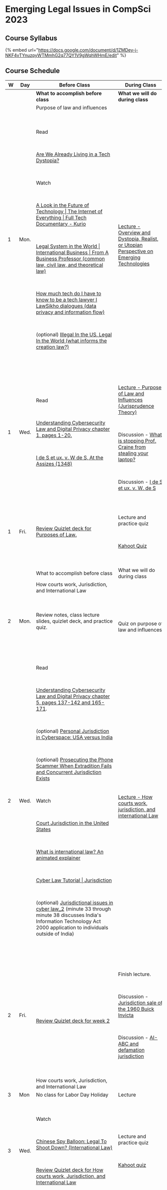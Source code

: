# Emerging Legal Issues in CompSci 2023

## Course Syllabus

{% embed url="https://docs.google.com/document/d/1ZMDey-j-NKF4vTYnuzpyWTMmhG2q77QY1V9gWqhWHmE/edit" %}

## Course Schedule

<table data-header-hidden><thead><tr><th width="68">W</th><th width="80">Day</th><th width="370">Before Class</th><th width="332">During Class</th></tr></thead><tbody><tr><td><br></td><td><br></td><td><strong>What to accomplish before class</strong></td><td><strong>What we will do during class</strong></td></tr><tr><td><br></td><td><br></td><td>Purpose of law and influences</td><td><br></td></tr><tr><td>1</td><td>Mon. </td><td><p><br></p><p>Read</p><p><br></p><p><a href="https://gizmodo.com/are-we-already-living-in-a-tech-dystopia-1844824718">Are We Already Living in a Tech Dystopia?</a> </p><p><br></p><p>Watch</p><p><br></p><p><a href="https://youtu.be/fIAI8NhtAHM">A Look in the Future of Technology | The Internet of Everything | Full Tech Documentary - Kurio</a></p><p><br></p><p><a href="https://youtu.be/AvD0X9KdDyQ">Legal System in the World | International Business | From A Business Professor (common law, civil law, and theoretical law)</a></p><p><br></p><p><a href="https://youtu.be/oYmttpUt4O0">How much tech do I have to know to be a tech lawyer I LawSikho dialogues (data privacy and information flow)</a></p><p><br></p><p>(optional) <a href="https://youtu.be/FUrrk4QSnXM">Illegal In the US, Legal In the World (what informs the creation law?)</a></p><p><br></p></td><td><p><br></p><p><a href="https://docs.google.com/presentation/d/1pNVnOuAViemMkKe8_Q6qamicg-XwI8KC/edit?usp=sharing&#x26;ouid=110304299013474520093&#x26;rtpof=true&#x26;sd=true">Lecture - Overview and Dystopia, Realist, or Utopian Perspective on Emerging Technologies</a></p></td></tr><tr><td>1</td><td>Wed.</td><td><p><br></p><p>Read </p><p><br></p><p><a href="https://drive.google.com/file/d/1Ip19b7agcIVc4lsC4EcbeofPfUcRLa-B/view?usp=sharing">Understanding Cybersecurity Law and Digital Privacy chapter 1, pages 1-20. </a></p><p><br></p><p><a href="https://docs.google.com/document/d/1oGpzdxRKksBD5pf37xEHgvtcR3yxDLfggSjoJVH6sjo/edit?usp=sharing">I de S et ux. v. W de S, At the Assizes (1348)</a></p><p><br></p></td><td><p><br></p><p><a href="https://docs.google.com/presentation/d/1sUwwuGVW8NZ0ddXHgme7luffUbc7Ygau/edit?usp=sharing&#x26;ouid=110304299013474520093&#x26;rtpof=true&#x26;sd=true">Lecture - Purpose of Law and Influences (Jurisprudence Theory)</a></p><p><br></p><p>Discussion - <a href="https://docs.google.com/document/d/1ey645mjEt57pG1plAUaQql3Fwtxlriqm3jeHog0BAeY/edit?usp=sharing">What is stopping Prof. Craine from stealing your laptop?</a></p><p><br></p><p>Discussion - <a href="https://docs.google.com/document/d/1oGpzdxRKksBD5pf37xEHgvtcR3yxDLfggSjoJVH6sjo/edit?usp=sharing">I de S et ux. v. W. de S</a></p></td></tr><tr><td>1</td><td>Fri.</td><td><p><br></p><p><a href="https://quizlet.com/763017505/eliit-basic-overview-of-law-flash-cards/?i=2e7en0&#x26;x=1jqt">Review Quizlet deck for Purposes of Law.</a></p><p><br></p></td><td><p><br></p><p>Lecture and practice quiz</p><p><br></p><p><a href="https://create.kahoot.it/share/week-1-law-overview/de897e36-a76f-422c-b9f4-f3c8851fffaa">Kahoot Quiz</a></p><p><br></p></td></tr><tr><td><br></td><td><br></td><td>What to accomplish before class</td><td>What we will do during class</td></tr><tr><td><br></td><td><br></td><td>How courts work, Jurisdiction, and International Law</td><td><br></td></tr><tr><td>2</td><td>Mon. </td><td><p><br></p><p>Review notes, class lecture slides, quizlet deck, and practice quiz.</p><p><br></p></td><td><p><br></p><p>Quiz on purpose of law and influences</p></td></tr><tr><td>2</td><td>Wed.</td><td><p><br></p><p>Read</p><p><br></p><p><a href="https://drive.google.com/file/d/1wFNfQDQhJu5L-5MbZGLCIrXak5eyRlai/view?usp=sharing">Understanding Cybersecurity Law and Digital Privacy chapter 5, pages 137-142 and 165-171</a>. </p><p><br></p><p>(optional) <a href="https://docs.google.com/document/d/1s2uuE2q8gAHEdCx6Popn7OfMtjFh0Oogb88swO2QtxA/edit?usp=sharing">Personal Jurisdiction in Cyberspace: USA versus India</a> </p><p><br></p><p>(optional) <a href="https://drive.google.com/file/d/1hlnBCGLMeLS_5LZRG3vyPRrfQc3dmRoe/view?usp=sharing">Prosecuting the Phone Scammer When Extradition Fails and Concurrent Jurisdiction Exists </a></p><p><br></p><p>Watch</p><p><br></p><p><a href="https://youtu.be/rR2yKIfZguo">Court Jurisdiction in the United States</a></p><p><br></p><p><a href="https://youtu.be/jTzKgI68VLc">What is international law? An animated explainer</a></p><p><br></p><p><a href="https://youtu.be/s73T944Of9g">Cyber Law Tutorial | Jurisdiction</a></p><p><br></p><p>(optional) <a href="https://youtu.be/Tc1tQffeh_I">Jurisdictional issues in cyber law_2</a> (minute 33 through minute 38 discusses India's Information Technology Act 2000 application to individuals outside of India)</p><p><br></p></td><td><p><br></p><p><a href="https://docs.google.com/presentation/d/1lFb5_9aWuvFu1ImULzlaEVlZ-db5xC1I/edit?usp=sharing&#x26;ouid=110304299013474520093&#x26;rtpof=true&#x26;sd=true">Lecture - How courts work, jurisdiction, and international Law</a></p></td></tr><tr><td>2</td><td>Fri.</td><td><p><br></p><p><a href="https://quizlet.com/764400816/eliit-basic-overview-wk-2-day-3-jurisdiction-flash-cards/?i=2e7en0&#x26;x=1jqt">Review Quizlet deck for week 2</a></p></td><td><p><br></p><p>Finish lecture.</p><p><br></p><p>Discussion - <a href="https://docs.google.com/document/d/1D0so4PGQDCgRy5ZLy9q6Ckiv_Ja-I7_CZZxIECyEll8/edit?usp=sharing">Jurisdiction sale of the 1960 Buick Invicta</a></p><p><br></p><p>Discussion - <a href="https://docs.google.com/document/d/1SoV9O4zIJDEVXwPGXikZ8LyHjsaGZBWh-RWjunStfnw/edit?usp=sharing">AI-ABC and defamation jurisdiction</a></p><p><br></p></td></tr><tr><td><br></td><td><br></td><td>How courts work, Jurisdiction, and International Law</td><td><br></td></tr><tr><td>3</td><td>Mon</td><td>No class for Labor Day Holiday</td><td>Lecture</td></tr><tr><td>3</td><td>Wed.</td><td><p><br></p><p>Watch</p><p><br></p><p><a href="https://youtu.be/P43wVDiZs8k">Chinese Spy Balloon: Legal To Shoot Down? (International Law)</a></p><p><br></p><p><a href="https://quizlet.com/764400816/eliit-basic-overview-wk-2-day-3-jurisdiction-flash-cards/?i=2e7en0&#x26;x=1jqt">Review Quizlet deck for How courts work, Jurisdiction, and International Law </a></p><p><br></p></td><td><p><br></p><p>Lecture and practice quiz</p><p><br></p><p><a href="https://create.kahoot.it/share/eliit-week-2-jurisdiction/0cf4262e-9371-44f9-8783-113609d60198">Kahoot quiz</a></p><p><br></p></td></tr><tr><td>3</td><td>Fri.</td><td><p><br></p><p>Review notes, class lecture slides, quizlet deck, and practice quiz.</p><p><br></p></td><td><p><br></p><p>Quiz on how courts work, jurisdiction, and international law</p><p><br></p></td></tr><tr><td><br></td><td><br></td><td>What to accomplish before class</td><td>What we will do during class</td></tr><tr><td><br></td><td><br></td><td>Business Matters and Contracts</td><td><br></td></tr><tr><td>4</td><td>Mon. </td><td><p><br></p><p>Read</p><p><br></p><p><a href="https://www.purrweb.com/blog/how-to-start-a-technology-company/">Sergey Nikonenko, “How to start a technology company: a detailed guide,” (COO at Purrweb, May 5, 2022)</a></p><p><br></p><p><a href="https://www.hutchlaw.com/library/selecting-the-appropriate-legal-entity-for-your-technology-startup">Hutchinson LLP, “Selecting the Appropriate Legal Entity for Your Technology Startup,” (Hutchlaw.com  March 11, 2009)</a> </p><p><br></p><p>Watch</p><p><br></p><p>What is a contract? (https://youtu.be/JQNeRik2KpE) - 5 minutes</p><p><br></p><p>Contract offer and acceptance (https://youtu.be/AvsM819br94) - 5 minutes</p><p><br></p><p>Contract law mistakes (https://youtu.be/9Mp0_iaWxAs) - 5 minutes</p><p><br></p><p>Is a promise to make a gift enforceable? (https://youtu.be/3m7racAQpYA) - 2 minutes</p><p><br></p><p>Promise and reliance in contract law (https://youtu.be/4Kiz7ttEDAk) - 5 minutes</p><p><br></p><p>Tort Law in 3 Minutes (https://youtu.be/TFdprG8tXzY) - 3 minutes</p><p><br></p></td><td><p><br></p><p><a href="https://docs.google.com/presentation/d/1mKGKNHWKQIsZ_mFXvM3ejekIbx26s2A6/edit?usp=sharing&#x26;ouid=110304299013474520093&#x26;rtpof=true&#x26;sd=true">Lecture - Business Matters and Contracts</a></p></td></tr><tr><td>4</td><td>Wed.</td><td><p><br></p><p><a href="https://quizlet.com/765218587/eliit-business-matters-and-contracts-flash-cards/?i=2e7en0&#x26;x=1jqt">Review Quizlet deck for business matters and contracts. </a></p><p><br></p></td><td><p><br></p><p>Lecture and practice quiz</p><p><br></p><p>Discussion - <a href="https://docs.google.com/document/d/15hoTmjcOdGr9c7L6KWAXp0mrKi8RaHtknBQGGevxuJ0/edit?usp=sharing">You are creating an app</a></p><p><br></p><p><a href="https://create.kahoot.it/share/eliit-business/baef7976-c383-44f1-89ff-5de88e65734f">Kahoot quiz</a></p></td></tr><tr><td>4</td><td>Fri.</td><td><p><br></p><p>Review notes, class lecture slides, quizlet deck, and practice quiz.</p><p><br></p></td><td><p><br></p><p>Finish any remaining lectures or discussion.</p><p><br></p><p>Quiz on Business Matters and Contracts</p><p><br></p></td></tr><tr><td><br></td><td><br></td><td><strong>Privacy</strong></td><td><br></td></tr><tr><td>5</td><td>Mon. </td><td><p><br></p><p>Read</p><p><br></p><p><a href="https://docs.google.com/document/d/1T13gScf977tHazsxg0Tx_kgdbUiKZVmlGu4XjYHJrX4/edit?usp=sharing">Appeals court rules live-streaming police during traffic stops protected by First Amendment</a> </p><p><br></p><p><a href="https://docs.google.com/document/d/1DFJn2Fvl0HsPIo-3xe09ZBbvSSHUT0ih34EN06IBNCA/edit?usp=sharing">Equifax's Security Overhaul, a Year After Its Epic Breach</a></p><p><br></p><p><a href="https://docs.google.com/document/d/1X_YC1oWre9ILDeJTBwcCtyZ55l8KxOU0jWvpkIxW50k/edit?usp=sharing">Now for sale: Data on your mental health</a></p><p><br></p><p><a href="https://docs.google.com/document/d/1Ufqj88A2ax3K8BES4rFCdzxJ0lArFzFqkBNlsmPzwtM/edit?usp=sharing">Google Sued Under Illinois Biometric Information Privacy Act</a> </p><p><br></p><p>(optional) <a href="https://docs.google.com/document/d/1l1dCGZoD8_CZwUIoUqzUPAt94XAqyemuM_XnU_TBoI4/edit?usp=sharing">Psychological Data Breach Harms </a></p><p><br></p><p>Watch</p><p><br></p><p><a href="https://youtu.be/WykG0QbvbbU">The Torts of Invasion of Privacy</a> (explains privacy rights protected by tort law)</p><p><br></p><p><a href="https://youtu.be/-mDTs1NN96w">Google settles for $391.5M over privacy lawsuit</a> (Google tracks people’s location data even after opting out)</p><p><br></p><p><a href="https://youtu.be/98Nq-UMt0Eo">How to file a claim in Illinois' Snapchat lawsuit</a> (Biometric data privacy law in Illinois)</p><p><br></p><p><a href="https://youtu.be/kTaAga0Toys">What is Data Protection Bill I Content and concerns I Indepth I Drishti IAS</a></p><p><br></p><p>(optional) <a href="https://youtu.be/waHBADsh9t4">Data Cartels: The Companies That Control and Monopolize Our Information</a></p><p><br></p></td><td><p><br></p><p><a href="https://docs.google.com/presentation/d/11_ud3QWxf2JBAG0CrbZDA7cwsu6R213u/edit?usp=sharing&#x26;ouid=110304299013474520093&#x26;rtpof=true&#x26;sd=true">Lecture on Privacy</a></p></td></tr><tr><td>5</td><td>Wed.</td><td><p><br></p><p><a href="https://quizlet.com/766798170/eliit-privacy-flash-cards/?i=2e7en0&#x26;x=1jqt">Review Quizlet deck for privacy.</a></p><p><br></p></td><td><p><br></p><p>Lecture and practice quiz</p><p><br></p><p>Discussion - <a href="https://docs.google.com/document/d/1IskLfWVRc2X2VcgYfRzJvWgLkctsGg2DrgvAsbgmKpU/edit?usp=sharing">What about Bob?</a></p><p><br></p><p>Discussion - <a href="https://docs.google.com/document/d/1VeaLJCMpr7eQVn2nhJ2gnf2TeePTGRu5B2VyjjhIKQo/edit?usp=sharing">Vermont Data Broker Regulation</a></p><p><br></p><p><a href="https://create.kahoot.it/share/data-privacy-week-3-class-6/23781873-454a-46b7-b170-27f5259f2b44">Kahoot quiz</a></p></td></tr><tr><td>5</td><td>Fri.</td><td><p><br></p><p>Review notes, class lecture slides, quizlet deck, and practice quiz.</p><p><br></p></td><td><p><br></p><p>Finish any remaining lectures or discussion.</p><p><br></p><p>Quiz on Privacy</p><p><br></p></td></tr><tr><td><br></td><td><br></td><td>What to accomplish before class</td><td>What we will do during class</td></tr><tr><td><br></td><td><br></td><td><strong>Copyright</strong></td><td><br></td></tr><tr><td>6</td><td>Mon. </td><td><p><br></p><p>Midterm held during class.</p><p><br></p></td><td>Midterm held during class.</td></tr><tr><td>6</td><td>Wed.</td><td><p><br></p><p>Read</p><p><br></p><p><a href="https://docs.google.com/document/d/1rgGV1d98Ar8VVQhZUkhhutpFsVT6sV6vaEk_9XcH8Fc/edit?usp=sharing">Copyrighting Your Software — Why Bother?</a> (If you publish computer software, the single most important legal protection available to you is the federal copyright law. Here’s how to make it work for you.)</p><p><br></p><p><a href="https://docs.google.com/document/d/1eX5sK-c1-r3Qv8AZ8W-P6TySovK7uX4-mPWhtw8aBGA/edit?usp=sharing">Differences Between Copyright, Trademarks, Patents, and Trade Secrets?</a></p><p><br></p><p>Watch</p><p><br></p><p>Recorded lecture on Copyright by Prof. Craine</p><p><br></p><p><a href="https://youtu.be/rd0NnNm5pwk">The history of IP in 3 minutes</a></p><p><br></p><p><a href="https://youtu.be/mMN-YgDGTDE">Copyright Registration: A "How To" Guide | David Ward | Copyright Alliance</a> (watch a walk through tutorial of applying for software copyright protection with US)</p><p><br></p><p><a href="https://youtu.be/Ml1DhHH97mc">Apply for copyrights for mobile app/ software through Indian GOV OFFICIAL Website | SRM major proj</a> (watch a walk through tutorial of applying for software copyright protection with India)</p><p><br></p></td><td><p><br></p><p><a href="https://docs.google.com/presentation/d/14eVUaIoM9mN7S1ChrtsZjYSCNE6TynlT/edit?usp=sharing&#x26;ouid=110304299013474520093&#x26;rtpof=true&#x26;sd=true">Lecture</a> and practice quiz</p><p><br></p><p>Discussion - Fair use defense in <a href="https://docs.google.com/document/d/12h4XMtd-sd2r-j3nFiUGF1HLuOSiDbeeqWCWoKRld3k/edit?usp=sharing">CatchCheatersFast</a></p><p><br></p><p><a href="https://create.kahoot.it/share/eliit-copyright-review-week-4-class-8/ee08a229-5fea-4515-96cb-ecf48b1192e4">Kahoot quiz</a></p></td></tr><tr><td>6</td><td>Fri.</td><td><p><br></p><p><a href="https://quizlet.com/769867464/eliit-week-4-class-7-copyright-flash-cards/?i=2e7en0&#x26;x=1jqt">Review Quizlet deck for Copyright</a></p><p><br></p><p>Review notes, class lecture slides, quizlet deck, and practice quiz.</p><p><br></p></td><td><p><br></p><p>Finish any remaining lectures or discussion.</p><p><br></p><p>Quiz on Copyright</p></td></tr><tr><td><br></td><td><br></td><td>Patents</td><td><br></td></tr><tr><td>7</td><td>Mon. </td><td><p><br></p><p>Submit Presentation Topic</p><p><br></p><p>For more information on the Presentation assignments, <a href="https://docs.google.com/document/d/15F3gexUZo8GMm5y3Wjs6h2FqeyOp8f6Axnb3qCm5-cI/edit?usp=sharing">click this link</a>.</p><p><br></p><p>Read</p><p><br></p><p><a href="https://drive.google.com/file/d/1O6fEuRHDBTS19oYFzgI15FfjCNnxcUgH/view?usp=sharing">Internet Technology and the Law, Chapter 4.11, Patents</a></p><p><br></p><p><a href="https://docs.google.com/document/d/1GgWQvLQhyIhedRDO_QP4LYnTcfzoLvIL68NUI58piqo/edit?usp=sharing">How to Get a Patent: Everything You Need to Know</a></p><p><br></p><p>Watch</p><p><br></p><p><a href="https://youtu.be/hWbrnnagVL8">Social norms and intellectual property | Giada Di Stefano | TEDxHECParis</a> (The norm of sharing ideas based on reciprocity)</p><p><br></p><p><a href="https://youtu.be/tm_5MRShbkk">What are Intellectual Property Rights &#x26; How To Use Them For Your Business</a> (Why to have IP protection in India and elsewhere)</p><p><br></p><p><a href="https://youtu.be/mPFqFDuTJPQ">Intellectual Property: The Best and Worst of Silicon Valley | Neel Chatterjee | TEDxHarkerSchool</a> </p><p><br></p><p><a href="https://youtu.be/0hZ2pEVXeds">Who owns your online content? | Miloš Novović | TEDxOslo</a> (Why do users not receive cash payments for the use of their data?)</p><p><br></p></td><td><p><br></p><p>Submit Presentation Topic</p><p><br><br></p><p><a href="https://docs.google.com/presentation/d/19WnnkP63zktrYP1IMyg4QrB1DvT5D0fl/edit?usp=sharing&#x26;ouid=110304299013474520093&#x26;rtpof=true&#x26;sd=true">Lecture - Patent</a></p><p><br><br></p></td></tr><tr><td>7</td><td>Wed.</td><td><p><br></p><p><a href="https://quizlet.com/818299617/eliit-patent-and-copyright-flash-cards/?i=2e7en0&#x26;x=1qqt">Review Quizlet deck for copyright and patent.</a></p><p><br></p></td><td><p><br></p><p>Lecture and practice quiz</p><p><br></p><p>Discussion - <a href="https://docs.google.com/document/d/1Brtcdk5_UbsqOrVawae3NfFYjPJcbmt_WjZs9MTmM40/edit?usp=sharing">Can you patent it?</a></p><p><br></p><p><a href="https://create.kahoot.it/share/review-of-ip-law/131bef20-fa69-44cb-9fcd-de341355feb3">Kahoot quiz</a></p><p><br></p></td></tr><tr><td>7</td><td>Fri.</td><td><p><br></p><p>Review notes, class lecture slides, quizlet deck, and practice quiz.</p><p><br></p></td><td><p><br></p><p>Finish any remaining lectures or discussion.</p><p><br></p><p>Quiz on Patents</p><p><br></p></td></tr><tr><td><br></td><td><br></td><td>What to accomplish before class</td><td>What we will do during class</td></tr><tr><td><br></td><td><br></td><td>Trademark and Trade Secret</td><td><br></td></tr><tr><td>8</td><td>Mon. </td><td><p><br></p><p>Read</p><p><br></p><p><a href="https://drive.google.com/file/d/1ZdcYbq-HY1Q8i1bbUKOqZ96kZKVWPmPU/view?usp=sharing">Internet Technology and the Law, Chapter 3, Trademarks</a></p><p><br></p><p><a href="https://drive.google.com/file/d/1J9V6tXKx25qFsD_mTRbFFnlh4eWX-NxC/view?usp=sharing">Internet Technology and the Law, Chapter 4, Trade Secrets</a></p><p><br></p><p>Watch</p><p><br></p><p><a href="https://youtu.be/x4ek2WvMgDU">Can You Trademark That? - Real Law Review // LegalEagle</a> (trademarks overview)</p><p><br></p><p><a href="https://youtu.be/w2RnDrzg4uU">Why Google Doesn't Want You to Say You "Googled Something"</a> (How to lose a trademark.)</p><p><br></p><p><a href="https://youtu.be/gPmuRiGS2zk">WIPO Director General Talks about Trade Secret Protection in the Digital Economy</a> (trade secrets soft or hard policy)</p><p><br></p><p>(optional) <a href="https://youtu.be/TDRGpbxOBtM">Why It’s (Sometimes) Illegal to Use These Colors </a>(Trademarking a color.)</p><p><br></p><p>(optional) <a href="https://www.youtube.com/live/C24jaEsThV4?feature=share">Parody in Advertisements: Trademark Infringement? | Dallas Trademark Lawyer Explains</a> (parody and trademarks)</p><p><br></p></td><td><p><br></p><p><a href="https://docs.google.com/presentation/d/1op4CKi-cpJBqBXPb8k3uXO8_35rmz8tZ/edit?usp=sharing&#x26;ouid=110304299013474520093&#x26;rtpof=true&#x26;sd=true">Lecture - Trademark and Trade Secret</a></p><p><br></p><p>Discussion - <a href="https://docs.google.com/document/d/1xT4c06rYsipxNObtGoyuLtRXpIZTI9OnRJpsUwX7WBY/edit?usp=sharing">Trademark and Trade Secret</a></p></td></tr><tr><td>8</td><td>Wed.</td><td><p><br></p><p><a href="https://quizlet.com/818321947/eliit-trademark-and-trade-secret-plus-copyright-and-patent-flash-cards/?i=2e7en0&#x26;x=1jqt">Review Quizlet deck for Trademark and Trade Secret (Copyright and Patent)</a></p><p><br></p></td><td><p><br></p><p>Lecture and practice quiz</p><p><br></p><p><a href="https://create.kahoot.it/share/review-of-ip-law/131bef20-fa69-44cb-9fcd-de341355feb3">Kahoot quiz</a></p><p><br></p></td></tr><tr><td>8</td><td>Fri.</td><td><p><br></p><p>Review notes, class lecture slides, quizlet deck, and practice quiz.</p><p><br></p></td><td><p><br></p><p>Finish any remaining lectures or discussion.</p><p><br></p><p>Quiz on Trademark and Trade Secret</p><p><br></p></td></tr><tr><td><br></td><td><br></td><td>Cybercrime Law</td><td><br></td></tr><tr><td>9</td><td>Mon</td><td><p><br></p><p>Submit Presentation Outline</p><p><br></p><p>For more information on the Presentation assignments, <a href="https://docs.google.com/document/d/15F3gexUZo8GMm5y3Wjs6h2FqeyOp8f6Axnb3qCm5-cI/edit?usp=sharing">click this link</a>.</p><p><br></p><p>No class.</p><p><br></p></td><td><p><br></p><p>Submit Presentation Outline</p><p><br></p><p>No class for midterm break. </p></td></tr><tr><td>9</td><td>Wed.</td><td><p><br></p><p>Recorded lecture on Cybercrime Law by Prof. Craine</p><p><br></p><p>Read</p><p><br></p><p><a href="https://drive.google.com/file/d/11IJXilerbjXdOfjMO-ro0mZ693o7K9KE/view?usp=sharing">Understanding Cybersecurity and Digital Privacy, Chapter 3, Cybersecurity and Cybercrimes, pages 59-95</a></p><p><br></p><p>Watch</p><p><br></p><p><a href="https://youtu.be/-FENubmZGj8">"You Have the Right to Remain Innocent"</a></p><p><br></p><p><a href="https://youtu.be/Sgs6idCKTkE">Overview of Criminal Law: Module 1 of 5</a></p><p><br></p><p><a href="https://youtu.be/BQ_JrFgUTKI">Unheard, Unknown &#x26; Unseen Cyber-crimes | Ritesh Bhatia | TEDxSIUNashik</a></p><p><br></p><p><a href="https://youtu.be/4Xo9wu8Sskk">Fight Hate Speech with More Speech, Not Censorship: ACLU's Nadine Strossen</a></p><p><br></p><p><a href="https://youtu.be/DelwG1pTDv0">Germany's Online Hate Speech Laws: Protecting Free Speech While Fighting Online Hate? - TLDR News</a></p><p><br></p></td><td><p><br></p><p><a href="https://docs.google.com/presentation/d/1AZTpjuIWcb--Xi7-SAlhTqABZE2ZQ1Bx/edit?usp=sharing&#x26;ouid=110304299013474520093&#x26;rtpof=true&#x26;sd=true">Lecture</a> and practice quiz</p><p><br></p><p>Discussion - <a href="https://docs.google.com/document/d/1wTIvNk9ekXn4Zu6pStnW9SHsrEwfWJ-TwtdExroU9VQ/edit?usp=sharing">Cybercrime Security Breach of Ashley Madison</a></p><p><br></p><p><a href="https://create.kahoot.it/share/eliit-cybercrime-introduction/9d6a498d-a08f-4564-a479-7f69def0c70b">Kahoot quiz</a></p></td></tr><tr><td>9</td><td>Fri.</td><td><p><br></p><p><a href="https://quizlet.com/818326933/eliit-cybercrime-flash-cards/?i=2e7en0&#x26;x=1jqt">Review Quizlet for Cybercrime.</a> </p><p><br></p><p>Review notes, class lecture slides, quizlet deck, and practice quiz.</p><p><br></p></td><td><p><br></p><p>Finish any remaining lectures or discussion.</p><p><br></p><p>Quiz on Cybersecurity Law</p><p><br></p></td></tr><tr><td><br></td><td><br></td><td>What to accomplish before class</td><td>What we will do during class</td></tr><tr><td><br></td><td><br></td><td>Intermediary Liability &#x26; Free Speech</td><td><br></td></tr><tr><td>10</td><td>Mon. </td><td><p><br></p><p>Submit Presentation Draft</p><p><br></p><p>For more information on the Presentation assignments, <a href="https://docs.google.com/document/d/15F3gexUZo8GMm5y3Wjs6h2FqeyOp8f6Axnb3qCm5-cI/edit?usp=sharing">click this link</a>.</p><p><br></p><p>Read</p><p><br></p><p><a href="https://drive.google.com/file/d/1JrAn2QuEvm2MX78D_41CANMcr9UpUQYN/view?usp=sharing">Internet Technology and the Law, Chapter 5 ,Free Speech, Defamation &#x26; Obscenity</a></p><p><br></p><p>Watch</p><p><br></p><p><a href="https://youtu.be/jTsPgiUoBKA">You're Wrong About The 1st Amendment</a></p><p><br></p><p><a href="https://youtu.be/M85EspYQ28M">Who are Intermediaries - Analysis of Section 79, IT Act | LawWiser U-Special (Jamia Millia Islamia)</a></p><p><br></p><p>(optional) <a href="https://youtu.be/hzNo5lZCq5M">The Supreme Court Could Destroy the Internet Next Week</a></p><p><br></p><p>(optional) <a href="https://youtu.be/W0hHPcgFchA">First Amendment Auditors Are Crazy</a></p><p><br></p></td><td><p><br></p><p>Submit Presentation Draft</p><p><br></p><p><a href="https://docs.google.com/presentation/d/1eX3Va2kV6aFMow2Uc4WjnwEcHvRs745E/edit?usp=sharing&#x26;ouid=110304299013474520093&#x26;rtpof=true&#x26;sd=true">Lecture on intermediary liability and free speech.</a></p></td></tr><tr><td>10</td><td>Wed.</td><td><p><br></p><p><a href="https://quizlet.com/818330985/eliit-intermediary-liability-free-speech-flash-cards/?i=2e7en0&#x26;x=1jqt">Review Quizlet deck for Intermediary Liability &#x26; Free Speech</a></p><p><br></p></td><td><p><br></p><p>Lecture and practice quiz</p><p><br></p><p>Discussion - <a href="https://docs.google.com/document/d/1ihG1mycZr3TGOUL00JhKdiDeH-Ny0i2c/edit?usp=sharing&#x26;ouid=110304299013474520093&#x26;rtpof=true&#x26;sd=true">NetzDG</a></p><p><br></p><p>Discussion - <a href="https://docs.google.com/document/d/1RbGWr99C_EKTc9qC9k4Kf5K5y0kE2-TjPDNCTxloBQ8/edit?usp=sharing">ChatGPT falsely accuses law prof of sexual harassment; is libel suit possible</a></p><p><br></p><p><a href="https://create.kahoot.it/share/eliit-intermediary-liability/f132daf0-6041-475e-9ff0-9cca88404add">Kahoot quiz</a></p><p><br></p></td></tr><tr><td>10</td><td>Fri.</td><td><p><br></p><p>Review notes, class lecture slides, quizlet deck, and practice quiz.</p><p><br></p></td><td><p><br></p><p>Finish any remaining lectures or discussion.</p><p><br></p><p>Quiz on Intermediary Liability &#x26; Free Speech</p><p><br></p></td></tr><tr><td><br></td><td><br></td><td>Artificial Intelligence and the Law and Autonomous Vehicles Regulation and Liability</td><td><br></td></tr><tr><td>11</td><td>Mon. </td><td><p><br></p><p>Read</p><p><br></p><p><a href="https://docs.google.com/document/d/1zik2Gm4bdTqNPIqi8nCNSyKXVQvBXo2fJlU9AuRpVFQ/edit?usp=sharing">AI has a language diversity problem</a></p><p><br></p><p><a href="https://docs.google.com/document/d/1DvyjKGKhK7j6tOzv1lT1BffHf9m3MZgBqAgmx8-3Un0/edit?usp=sharing">Anti-discrimination laws are faltering in the face of artificial intelligence; here's what to do about it</a></p><p><br></p><p>ChatGPT falsely accuses law prof of sexual harassment; is libel suit possible?</p><p><br></p><p><a href="https://drive.google.com/file/d/10H978y-YQ6JPl7ZM29QGMZG3vDg7Bul9/view?usp=sharing">Making AI Forget You: Data Deletion in Machine Learning</a></p><p><br></p><p>Watch</p><p><br></p><p><a href="https://youtu.be/a-jgcb-7JDA">How Artificial Intelligence Sees India Women ? Caricatures Of Bias And Stereotypes | Mirror Metro</a></p><p><br></p><p>Is Nasscom's attempt at AI regulation enough?</p><p><br></p><p><a href="https://youtu.be/G08hY8dSrUY">A.I. Versus The Law (A look at copyright issues and A.I. art)</a></p><p><br></p><p>(optional) <a href="https://youtu.be/oqSYljRYDEM">How to Use ChatGPT to Ruin Your Legal Career</a></p><p><br></p></td><td><p><br></p><p><a href="https://docs.google.com/presentation/d/130P7BkB4l2bjfdenI_87lwMkOYMTjITA/edit?usp=sharing&#x26;ouid=110304299013474520093&#x26;rtpof=true&#x26;sd=true">Lecture on Artificial Intelligence and the Law</a></p><p><br></p><p>Discussion - <a href="https://docs.google.com/document/d/1ZEwv68d3svm1arO-nC8DkztwLfGJOzLvMoQ-3XI9cTI/edit?usp=sharing">Artificial Intelligence Software</a></p></td></tr><tr><td>11</td><td>Wed.</td><td><p><br></p><p>Read</p><p><br></p><p><a href="https://docs.google.com/document/d/1vLpzQZ3o5q7ZTEy7j7BdXWfhpMv3iXJVXfoMWfV3HuY/edit?usp=sharing">Tesla Autopilot and Other Driver-Assist Systems Linked to Hundreds of Crashes</a></p><p><br></p><p>(optional) <a href="https://drive.google.com/file/d/19tv34gj8mAxBfKMj7uw6i_06rM98Drp2/view?usp=sharing">Autonomously driving cars and the law in Germany</a></p><p><br></p><p>Watch</p><p><br></p><p><a href="https://youtu.be/q01PqUubacA">Are driverless cars ready to hit the road full time?</a></p><p><br></p></td><td><p><br></p><p><a href="https://docs.google.com/presentation/d/1JzoHfr4A0a7b9H_a0GgBk0cqn8WtyRJm/edit?usp=sharing&#x26;ouid=110304299013474520093&#x26;rtpof=true&#x26;sd=true">Lecture on Autonomous Vehicles Regulation and Liability</a></p><p><br></p><p>Discussion - <a href="https://docs.google.com/document/d/1HA43B24JzJ21nL9-cAqN2ocbt3AFPkh6TYJlPzqE7uA/edit?usp=sharing">Tesla Crash</a></p><p><br><br><br></p></td></tr><tr><td>11</td><td>Fri.</td><td><p><br></p><p><a href="https://quizlet.com/818338838/eliit-ai-law-flash-cards/?i=2e7en0&#x26;x=1jqt">Review Quizlet deck for Artificial Intelligence and the Law</a>.</p></td><td><p><br></p><p>Finish any remaining lectures or discussion.</p><p><br></p><p>Lecture and practice quiz</p><p><br></p><p><a href="https://create.kahoot.it/share/eliit-artificial-intelligence/a3289d7b-6446-4560-90c7-e038143d780f">Kahoot quiz</a></p><p><br></p></td></tr><tr><td><br></td><td><br></td><td>What to accomplish before class</td><td>What we will do during class</td></tr><tr><td><br></td><td><br></td><td>Artificial Intelligence and the Law and Autonomous Vehicles Regulation and Liability</td><td><br></td></tr><tr><td>12</td><td>Mon. </td><td><p><br></p><p>Submit Final Presentation Slides</p><p><br></p><p>For more information on the Presentation assignments, <a href="https://docs.google.com/document/d/15F3gexUZo8GMm5y3Wjs6h2FqeyOp8f6Axnb3qCm5-cI/edit?usp=sharing">click this link</a>.</p><p><br></p><p>Review notes, class lecture slides, quizlet deck, and practice quiz.</p><p><br><br><br></p></td><td><p><br></p><p>Submit Final Presentation Slides</p><p><br></p><p>Quiz on Artificial Intelligence and the Law and Autonomous Vehicles Regulation and Liability</p></td></tr><tr><td>12</td><td>Wed.</td><td><p><br></p><p>Review session. </p><p><br></p></td><td><p><br></p><p>Review session. </p></td></tr><tr><td>12</td><td>Fri.</td><td><p><br></p><p>Final Exam held during class.</p><p><br></p></td><td><p><br></p><p>Final Exam held during class.</p><p><br></p></td></tr><tr><td>13</td><td>Mon</td><td><p><br></p><p>Student Presentations</p><p><br></p></td><td><p><br></p><p>Student Presentations</p><p><br></p></td></tr><tr><td>13</td><td>Wed</td><td><p><br></p><p>Student Presentations</p><p><br></p></td><td><p><br></p><p>Student Presentations</p><p><br></p></td></tr><tr><td>13</td><td>Fri</td><td><p><br></p><p>Student Presentations</p><p><br></p></td><td><p><br></p><p>Student Presentations</p><p><br></p></td></tr><tr><td>14</td><td>Mon</td><td><p><br></p><p>Student Presentations</p><p><br></p></td><td><p><br></p><p>Student Presentations</p><p><br></p></td></tr><tr><td>14</td><td>Wed</td><td><p><br></p><p>No class for Thanksgiving Holiday</p><p><br></p></td><td><p><br></p><p>No class for Thanksgiving Holiday</p><p><br></p></td></tr><tr><td>14</td><td>Fri</td><td><p><br></p><p>No class for Thanksgiving Holiday</p><p><br></p></td><td><p><br></p><p>No class for Thanksgiving Holiday</p><p><br></p></td></tr><tr><td>15</td><td>Mon</td><td><p><br></p><p>Student Presentations</p><p><br></p></td><td><p><br></p><p>Student Presentations</p><p><br></p></td></tr><tr><td>15</td><td>Wed</td><td><p><br></p><p>Student Presentations</p><p><br></p></td><td><p><br></p><p>Student Presentations</p><p><br></p></td></tr><tr><td>15</td><td>Fri</td><td><p><br></p><p>Student Presentations</p><p><br></p></td><td><p><br></p><p>Student Presentations</p><p><br></p></td></tr><tr><td>16</td><td>Mon</td><td><p><br></p><p>Student Presentations</p><p><br></p></td><td><p><br></p><p>Student Presentations</p><p><br></p></td></tr><tr><td>16</td><td>Wed</td><td><p><br></p><p>Student Presentations</p><p><br></p></td><td><p><br></p><p>Student Presentations</p><p><br></p></td></tr></tbody></table>

{% embed url="https://docs.google.com/document/d/1bMvOJhnrJSvitCqScCCM8T2w64epfpY7kZzoHzhhoUA/edit" %}

## Assessment Presentations and Essays

{% embed url="https://docs.google.com/document/d/15F3gexUZo8GMm5y3Wjs6h2FqeyOp8f6Axnb3qCm5-cI/edit#heading=h.j3ybi0bpzeda" %}

### Presentation Topics

{% embed url="https://docs.google.com/spreadsheets/u/1/d/1r5rnoTIFgg1yXMOEOUcTOmly8Mm2xFECccgf7TnxLGk/edit?usp=sharing" %}

